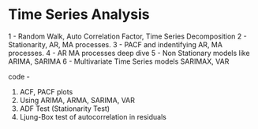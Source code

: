# Time Series Analysis

1 - Random Walk, Auto Correlation Factor, Time Series Decomposition
2 - Stationarity, AR, MA processes.
3 - PACF and indentifying AR, MA processes.
4 - AR MA processes deep dive
5 - Non Stationary models like ARIMA, SARIMA
6 - Multivariate Time Series models SARIMAX, VAR


code -

1. ACF, PACF plots
2. Using ARIMA, ARMA, SARIMA, VAR
3. ADF Test (Stationarity Test)
4. Ljung-Box test of autocorrelation in residuals